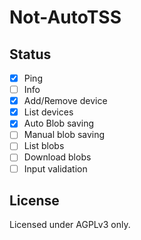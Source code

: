 # Not-AutoTSS

## Status

- [x] Ping
- [ ] Info
- [x] Add/Remove device
- [x] List devices
- [x] Auto Blob saving
- [ ] Manual blob saving
- [ ] List blobs
- [ ] Download blobs
- [ ] Input validation

## License
Licensed under AGPLv3 only.
